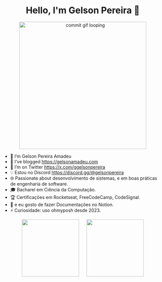 <h1 align="center">Hello, I'm Gelson Pereira 👋</h1>

<p align="center">
  <img src="https://github.com/ggelsonpereira/ggelsonpereira/blob/main/commit-animation.gif" width="400px" alt="commit gif looping" />
</p>

- 🔭 I’m Gelson Pereira Amadeu
- 🌱 I’ve blogged https://gelsonamadeu.com
- 🤔 I’m on Twitter https://x.com/ggelsonpereira
- 💡 Estou no Discord https://discord.gg/@gelsonpereira
- 🌐 Passionate about desenvolvimento de sistemas, e em boas práticas de engenharia de software.
- 🎓 Bacharel em Ciência da Computação.
- 🏆 Certificações em Rocketseat, FreeCodeCamp, CodeSignal.
- 💬 e eu gosto de fazer Documentações no Notion.
- ⚡ Curiosidade: uso ohmyposh desde 2023.

<p align="center">
  <img height="180em" src="https://github-readme-stats.vercel.app/api/top-langs/?username=ggelsonpereira&&layout=pie&hide_border=true&title_color=00ff99&text_color=ffffff&bg_color=0d1117" />
  &nbsp;&nbsp;&nbsp;&nbsp;
  <img height="180em" src="https://github-readme-stats.vercel.app/api?username=ggelsonpereira&show=reviews,discussions_started,discussions_answered,prs_merged,prs_merged_percentage&theme=github_dark&hide_border=true&title_color=00ff99&icon_color=00ff99&text_color=ffffff" />
</p>






